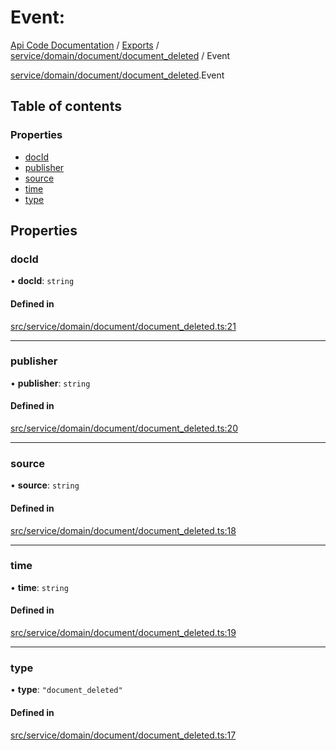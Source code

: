 # Event: 
 
[Api Code Documentation](../README.md) / [Exports](../modules.md) / [service/domain/document/document\_deleted](../modules/service_domain_document_document_deleted.md) / Event

[service/domain/document/document\_deleted](../modules/service_domain_document_document_deleted.md).Event

## Table of contents

### Properties

- [docId](service_domain_document_document_deleted.Event.md#docid)
- [publisher](service_domain_document_document_deleted.Event.md#publisher)
- [source](service_domain_document_document_deleted.Event.md#source)
- [time](service_domain_document_document_deleted.Event.md#time)
- [type](service_domain_document_document_deleted.Event.md#type)

## Properties

### docId

• **docId**: `string`

#### Defined in

[src/service/domain/document/document_deleted.ts:21](https://github.com/openkfw/TruBudget/blob/086d599/api/src/service/domain/document/document_deleted.ts#L21)

___

### publisher

• **publisher**: `string`

#### Defined in

[src/service/domain/document/document_deleted.ts:20](https://github.com/openkfw/TruBudget/blob/086d599/api/src/service/domain/document/document_deleted.ts#L20)

___

### source

• **source**: `string`

#### Defined in

[src/service/domain/document/document_deleted.ts:18](https://github.com/openkfw/TruBudget/blob/086d599/api/src/service/domain/document/document_deleted.ts#L18)

___

### time

• **time**: `string`

#### Defined in

[src/service/domain/document/document_deleted.ts:19](https://github.com/openkfw/TruBudget/blob/086d599/api/src/service/domain/document/document_deleted.ts#L19)

___

### type

• **type**: ``"document_deleted"``

#### Defined in

[src/service/domain/document/document_deleted.ts:17](https://github.com/openkfw/TruBudget/blob/086d599/api/src/service/domain/document/document_deleted.ts#L17)
